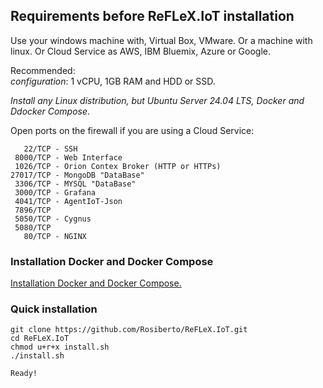 
## Requirements before ReFLeX.IoT installation

Use your windows machine with, Virtual Box, VMware. Or  a machine with linux. Or Cloud Service as AWS, IBM Bluemix, Azure or Google. 

Recommended:
<br>
*configuration*: 1 vCPU, 1GB RAM and HDD or SSD.

*Install any Linux distribution, but Ubuntu Server 24.04 LTS, Docker and Ddocker Compose*.

Open ports on the firewall if you are using a Cloud Service:

```
   22/TCP - SSH 
 8000/TCP - Web Interface
 1026/TCP - Orion Contex Broker (HTTP or HTTPs)
27017/TCP - MongoDB "DataBase"
 3306/TCP - MYSQL "DataBase"
 3000/TCP - Grafana
 4041/TCP - AgentIoT-Json
 7896/TCP
 5050/TCP - Cygnus
 5080/TCP
   80/TCP - NGINX
```


### Installation Docker and Docker Compose
<a href="Tutorial_Instalacao_DOCKER_e_DOCKER_COMPOSE.md">Installation Docker and Docker Compose.<a>


### Quick installation

```
git clone https://github.com/Rosiberto/ReFLeX.IoT.git
cd ReFLeX.IoT
chmod u+r+x install.sh
./install.sh

Ready!
```